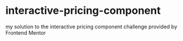 # interactive-pricing-component
my solution to the interactive pricing component challenge provided by Frontend Mentor
